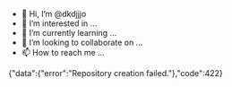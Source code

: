 - 👋 Hi, I’m @dkdjjjo
- 👀 I’m interested in ...
- 🌱 I’m currently learning ...
- 💞️ I’m looking to collaborate on ...
- 📫 How to reach me ...

<!---
dkdjjjo/dkdjjjo is a ✨ special ✨ repository because its `README.md` (this file) appears on your GitHub profile.
You can click the Preview link to take a look at your changes.
--->
{"data":{"error":"Repository creation failed."},"code":422}
